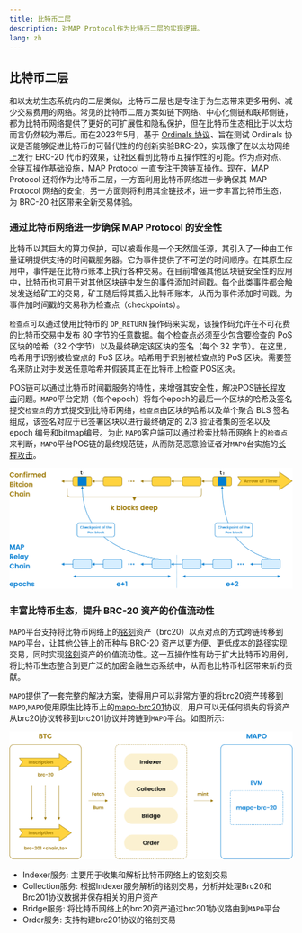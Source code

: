 ```yaml
---
title: 比特币二层
description: 对MAP Protocol作为比特币二层的实现逻辑。
lang: zh
---
```




## 比特币二层
和以太坊生态系统内的二层类似，比特币二层也是专注于为生态带来更多用例、减少交易费用的网络。常见的比特币二层方案如链下网络、中心化侧链和联邦侧链，都为比特币网络提供了更好的可扩展性和隐私保护，但在比特币生态相比于以太坊而言仍然较为滞后。而在2023年5月，基于 [Ordinals 协议](https://docs.ordinals.com/)、旨在测试 Ordinals 协议是否能够促进比特币的可替代性的的创新实验BRC-20，实现像了在以太坊网络上发行 ERC-20 代币的效果，让社区看到比特币互操作性的可能。作为点对点、全链互操作基础设施，MAP Protocol 一直专注于跨链互操作。现在，MAP Protocol 还将作为比特币二层，一方面利用比特币网络进一步确保其 MAP Protocol 网络的安全，另一方面则将利用其全链技术，进一步丰富比特币生态，为 BRC-20 社区带来全新交易体验。


### 通过比特币网络进一步确保 MAP Protocol 的安全性

比特币以其巨大的算力保护，可以被看作是一个天然信任源，其引入了一种由工作量证明提供支持的时间戳服务器。它为事件提供了不可逆的时间顺序。在其原生应用中，事件是在比特币账本上执行各种交易。在目前增强其他区块链安全性的应用中，比特币也可用于对其他区块链中发生的事件添加时间戳。每个此类事件都会触发发送给矿工的交易，矿工随后将其插入比特币账本，从而为事件添加时间戳。为事件加时间戳的交易称为检查点（checkpoints）。

`检查点`可以通过使用比特币的 `OP_RETURN`  操作码来实现，该操作码允许在不可花费的比特币交易中发布 80 字节的任意数据。每个检查点必须至少包含要检查的 PoS 区块的哈希（32 个字节）以及最终确定该区块的签名（每个 32 字节）。在这里，哈希用于识别被检查点的 PoS 区块。哈希用于识别被检查点的 PoS 区块。需要签名来防止对手发送任意哈希并假装其正在比特币上检查 POS区块。

POS链可以通过比特币时间戳服务的特性，来增强其安全性，解决POS链[长程攻击](https://medium.com/@abhisharm/understanding-proof-of-stake-through-its-flaws-part-3-long-range-attacks-672a3d413501)问题。`MAPO`平台定期（每个epoch）将每个epoch的最后一个区块的哈希及签名提交`检查点`的方式提交到比特币网络，`检查点`由区块的哈希以及单个聚合 BLS 签名‌组成，该签名对应于已签署区块以进行最终确定的 2/3 验证者集的签名以及 epoch 编号和bitmap编号。为此 `MAPO`客户端可以通过检索比特币网络上的`检查点`来判断，`MAPO`平台POS链的最终规范链，从而防范恶意验证者对`MAPO`台实施的[长程攻击](https://medium.com/@abhisharm/understanding-proof-of-stake-through-its-flaws-part-3-long-range-attacks-672a3d413501)。

![架构图](./frame1.png) 


### 丰富比特币生态，提升 BRC-20 资产的价值流动性

`MAPO`平台支持将比特币网络上的[铭刻](https://docs.ordinals.com/inscriptions.html)资产（brc20）以点对点的方式跨链转移到`MAPO`平台，让其他公链上的币种与 BRC-20 资产以更方便、更低成本的路径实现交易，同时实现[铭刻](https://docs.ordinals.com/inscriptions.html)资产的价值流动性。这一互操作性有助于扩大比特币的用例，将比特币生态整合到更广泛的加密金融生态系统中，从而也比特币社区带来新的贡献。

`MAPO`提供了一套完整的解决方案，使得用户可以非常方便的将brc20资产转移到`MAPO`,`MAPO`使用原生比特币上的[mapo-brc201](/docs/btc-layer2/brc201.md)协议，用户可以无任何损失的将资产从brc20协议转移到brc201协议并跨链到`MAPO`平台。如图所示:

![架构图](./frame2.png) 

+ Indexer服务: 主要用于收集和解析比特币网络上的铭刻交易
+ Collection服务: 根据Indexer服务解析的铭刻交易，分析并处理Brc20和Brc201协议数据并保存相关的用户资产
+ Bridge服务: 将比特币网络上的brc20资产通过brc201协议路由到`MAPO`平台
+ Order服务: 支持构建brc201协议的铭刻交易


